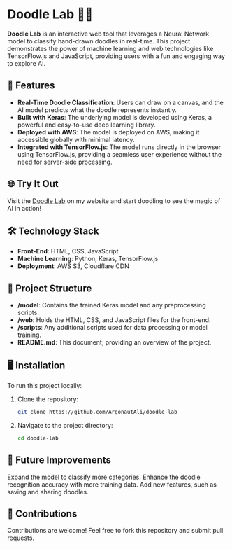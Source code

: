 # Doodle Lab 🎨✨

**Doodle Lab** is an interactive web tool that leverages a Neural Network model to classify hand-drawn doodles in real-time. This project demonstrates the power of machine learning and web technologies like TensorFlow.js and JavaScript, providing users with a fun and engaging way to explore AI.

## 🚀 Features

- **Real-Time Doodle Classification**: Users can draw on a canvas, and the AI model predicts what the doodle represents instantly.
- **Built with Keras**: The underlying model is developed using Keras, a powerful and easy-to-use deep learning library.
- **Deployed with AWS**: The model is deployed on AWS, making it accessible globally with minimal latency.
- **Integrated with TensorFlow.js**: The model runs directly in the browser using TensorFlow.js, providing a seamless user experience without the need for server-side processing.

## 🌐 Try It Out

Visit the [Doodle Lab](https://www.alihaiderkhan.com/doodlelab.html) on my website and start doodling to see the magic of AI in action!


## 🛠️ Technology Stack

- **Front-End**: HTML, CSS, JavaScript
- **Machine Learning**: Python, Keras, TensorFlow.js
- **Deployment**: AWS S3, Cloudflare CDN

## 📂 Project Structure

- **/model**: Contains the trained Keras model and any preprocessing scripts.
- **/web**: Holds the HTML, CSS, and JavaScript files for the front-end.
- **/scripts**: Any additional scripts used for data processing or model training.
- **README.md**: This document, providing an overview of the project.

## 🖥️ Installation

To run this project locally:

1. Clone the repository:
   ```bash
   git clone https://github.com/ArgonautAli/doodle-lab
   
2. Navigate to the project directory:
    ```bash
    cd doodle-lab


## 🎯 Future Improvements
Expand the model to classify more categories.
Enhance the doodle recognition accuracy with more training data.
Add new features, such as saving and sharing doodles.


## 🤝 Contributions
Contributions are welcome! Feel free to fork this repository and submit pull requests.




